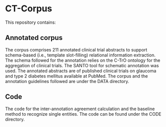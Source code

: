 # CT-Corpus

This repository contains:

## Annotated corpus
The corpus comprises 211 annotated clinical trial abstracts to support schema-based (i.e., template slot-filling) relational information extraction.
The schema followed for the annotation relies on the C-TrO ontology for the aggregation of clinical trials. The SANTO tool for schematic annotation was used.
The annotated abstracts are of published clinical trials on glaucoma and type 2 diabetes mellitus available at PubMed. 
The corpus and the annotation guidelines followed are under the DATA directory.

## Code
The code for the inter-annotation agreement calculation and the baseline method to recognize single entities. The code can be found under the CODE directory.

